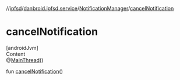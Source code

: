 //[ipfsd](../../index.md)/[danbroid.ipfsd.service](../index.md)/[NotificationManager](index.md)/[cancelNotification](cancel-notification.md)



# cancelNotification  
[androidJvm]  
Content  
@[MainThread](https://developer.android.com/reference/kotlin/androidx/annotation/MainThread.html)()  
  
fun [cancelNotification](cancel-notification.md)()  



